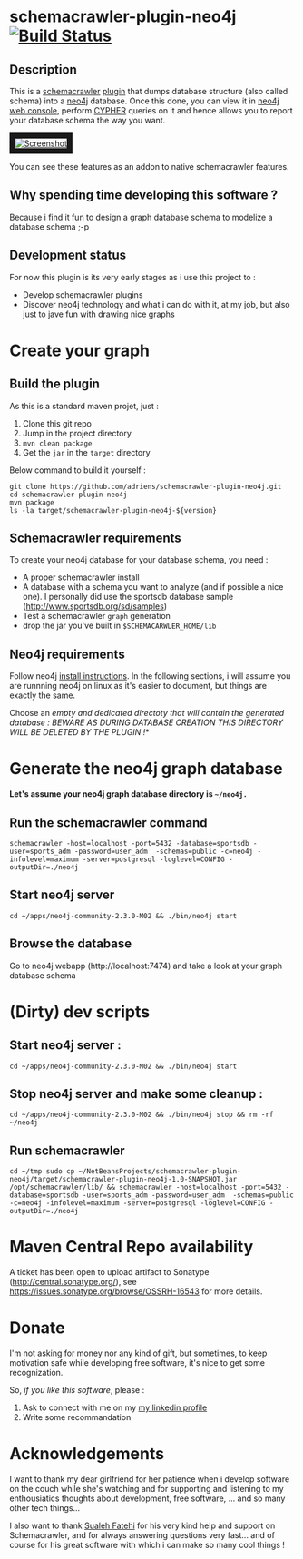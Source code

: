 # schemacrawler-plugin-neo4j [![Build Status](https://travis-ci.org/adriens/schemacrawler-plugin-neo4j.svg?branch=master)](https://travis-ci.org/adriens/schemacrawler-plugin-neo4j)

## Description

This is a [schemacrawler](http://schemacrawler.sourceforge.net/ "Schemacrawler Homepage") [plugin](http://schemacrawler.sourceforge.net/plugins.html "Schemacrawler plugins homepage") that dumps database structure (also called schema) into a [neo4j](http://neo4j.com/ "Neo4j homepage") database. Once this done, you can view it in [neo4j web console](http://neo4j.com/developer/guide-data-visualization/#_product_keylines_neo4j_graph_visualization "Neo4j visualization"), perform [CYPHER](http://neo4j.com/developer/cypher-query-language/#_about_cypher "About CYPHER") queries on it and hence allows you to report your database schema the way you want.

<a href="https://vimeo.com/97204829" target="_blank"><img src="http://dev.assets.neo4j.com.s3.amazonaws.com/wp-content/uploads/2014/08/VLBCcWS-u6EcWuGxslN9UxCJWIiMNFR5Kv0vFnVqz3KVyvih5n3LF3RgEWpT99V6oTzlpnlvzroac8viV2gm4mOWgvw5IP8HiyZfCbx498ZgEQBX9XgqFumV.png?_ga=1.151612667.310337467.1434158905"
alt="Screenshot" border="10" /></a>


You can see these features as an addon to native schemacrawler features.

## Why spending time developing this software ?

Because i find it fun to design a graph database schema to modelize a database schema ;-p

## Development status

For now this plugin is its very early stages as i use this project to :

* Develop schemacrawler plugins
* Discover neo4j technology and what i can do with it, at my job, but also just to jave fun with drawing nice graphs


# Create your graph

## Build the plugin

As this is a standard maven projet, just :

1. Clone this git repo
2. Jump in the project directory
3. `mvn clean package`
4. Get the `jar` in the `target` directory

Below command to build it yourself :

    git clone https://github.com/adriens/schemacrawler-plugin-neo4j.git
    cd schemacrawler-plugin-neo4j
    mvn package
    ls -la target/schemacrawler-plugin-neo4j-${version}

## Schemacrawler requirements

To create your neo4j database for your database schema, you need :

* A proper schemacrawler install
* A database with a schema you want to analyze (and if possible a nice one). I personally did use the sportsdb database sample (http://www.sportsdb.org/sd/samples)
* Test a schemacrawler `graph` generation
* drop the jar you've built in `$SCHEMACARWLER_HOME/lib`

## Neo4j requirements

Follow neo4j [install instructions](http://neo4j.com/docs/stable/server-installation.html "Neo4j install instructions").
In the following sections, i will assume you are runnning neo4j on linux as it's
easier to document, but things are exactly the same.

Choose an **empty and dedicated* directoty that will contain the generated database : BEWARE AS DURING DATABASE CREATION THIS DIRECTORY WILL BE DELETED BY THE PLUGIN !**

# Generate the neo4j graph database

**Let's assume your neo4j graph database directory is `~/neo4j.`**

## Run the schemacrawler command

`schemacrawler -host=localhost -port=5432 -database=sportsdb -user=sports_adm -password=user_adm  -schemas=public -c=neo4j -infolevel=maximum -server=postgresql -loglevel=CONFIG -outputDir=./neo4j`

## Start neo4j server

`cd ~/apps/neo4j-community-2.3.0-M02 && ./bin/neo4j start`

## Browse the database

Go to neo4j webapp (http://localhost:7474) and take a look at your graph database schema


# (Dirty) dev scripts


##  Start neo4j server :

`cd ~/apps/neo4j-community-2.3.0-M02 && ./bin/neo4j start`

## Stop neo4j server and make some cleanup :

`cd ~/apps/neo4j-community-2.3.0-M02 && ./bin/neo4j stop && rm -rf ~/neo4j`

## Run schemacrawler

`cd ~/tmp
sudo cp ~/NetBeansProjects/schemacrawler-plugin-neo4j/target/schemacrawler-plugin-neo4j-1.0-SNAPSHOT.jar /opt/schemacrawler/lib/ && schemacrawler -host=localhost -port=5432 -database=sportsdb -user=sports_adm -password=user_adm  -schemas=public -c=neo4j -infolevel=maximum -server=postgresql -loglevel=CONFIG -outputDir=./neo4j`

# Maven Central Repo availability

A ticket has been open to upload artifact to Sonatype (http://central.sonatype.org/), see
https://issues.sonatype.org/browse/OSSRH-16543 for more details.

# Donate

I'm not asking for money nor any kind of gift, but sometimes, to keep motivation
safe while developing free software, it's nice to get some recognization.

So, *if you like this software*, please :

1. Ask to connect with me on my [my linkedin profile](https://www.linkedin.com/profile/view?id=253709684 "my linkedin profile")
2. Write some recommandation


# Acknowledgements

I want to thank my dear girlfriend for her patience when i develop software on the couch while she's watching and for supporting and listening to my enthousiatics thoughts about development, free software, ... and so many other tech things...

I also want to thank [Sualeh Fatehi](https://github.com/sualeh "Sualeh Fatehi") for his very kind help and support on Schemacrawler, and for always answering questions very fast... and of course for his great software with which i can make so many cool things !
